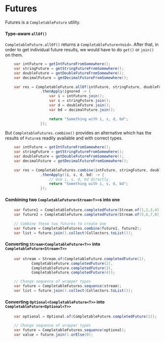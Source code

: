 # Futures

Futures is a `CompletableFuture` utility.

#### Type-aware `allOf()`

`CompletableFuture.allOf()` returns a `CompletableFuture<Void>`.
After that, in order to get individual future results, we would have to do `get()` or `join()` on them.
```java
    var intFuture = getIntFutureFromSomewhere();
    var stringFuture = getStringFutureFromSomewhere();
    var doubleFuture = getDoubleFutureFromSomewhere();
    var decimalFuture = getDecimalFutureFromSomewhere();
    
    var res = CompletableFuture.allOf(intFuture, stringFuture, doubleFuture, decimalFuture)
                .thenApply(ignored -> {
                    var i = intFuture.join();
                    var s = stringFuture.join();
                    var d = doubleFuture.join();
                    var bd = decimalFuture.join();
    
                    return "Something with i, s, d, bd";
                });
```

But `CompletableFutures.combine()` provides an alternative which has the results of `Future`s readily available and with correct types.
```java
    var intFuture = getIntFutureFromSomewhere();
    var stringFuture = getStringFutureFromSomewhere();
    var doubleFuture = getDoubleFutureFromSomewhere();
    var decimalFuture = getDecimalFutureFromSomewhere();
    
    var res = CompletableFutures.combine(intFuture, stringFuture, doubleFuture, decimalFuture)
                .thenApply((i, s, d, bd) -> {
                    // Use i, s, d, bd directly.
                    return "Something with i, s, d, bd";
                });
```

#### Combining two `CompletableFuture<Stream<T>>`s into one
```java
    var future1 = CompletableFuture.completedFuture(Stream.of(1,2,3,4));
    var future2 = CompletableFuture.completedFuture(Stream.of(5,6,7,8));
    
    // Combine these two futures to create one
    var future = CompletableFutures.combine(future1, future2);
    var list = future.join().collect(Collectors.toList());
```

#### Converting `Stream<CompletableFuture<T>>` into `CompletableFuture<Stream<T>>`
```java
    var stream = Stream.of(CompletableFuture.completedFuture(1),
            CompletableFuture.completedFuture(2),
            CompletableFuture.completedFuture(3),
            CompletableFuture.completedFuture(4));

    // Change sequence of wrapper types
    var future = CompletableFutures.sequence(stream);
    var list = future.join().collect(Collectors.toList());
```

#### Converting `Optional<CompletableFuture<T>>` into `CompletableFuture<Optional<T>>`
```java
    var optional = Optional.of(CompletableFuture.completedFuture(1));

    // Change sequence of wrapper types
    var future = CompletableFutures.sequence(optional);
    var value = future.join().orElse(0);
```

